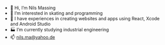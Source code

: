 - 👋 Hi, I’m Nils Massing
- 🌱 I’m interested in skating and programming
- 👀 I have experiences in creating websites and apps using React, Xcode and Android Studio
- 🏭 I’m currently studying industrial engineering
- 📫 nils.ma@yahoo.de

<!---
nilsmassing/nilsmassing is a ✨ special ✨ repository because its `README.md` (this file) appears on your GitHub profile.
You can click the Preview link to take a look at your changes.
--->
